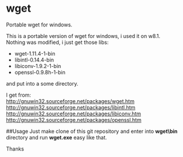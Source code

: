 # wget
Portable wget for windows.  
  
  
This is a portable version of wget for windows, i used it on w8.1.  
Nothing was modified, i just get those libs:  
* wget-1.11.4-1-bin
* libintl-0.14.4-bin
* libiconv-1.9.2-1-bin    
* openssl-0.9.8h-1-bin  

and put into a some directory.  
  
I get from:  
http://gnuwin32.sourceforge.net/packages/wget.htm  
http://gnuwin32.sourceforge.net/packages/libintl.htm  
http://gnuwin32.sourceforge.net/packages/libiconv.htm  
http://gnuwin32.sourceforge.net/packages/openssl.htm  
  
##Usage
Just make clone of this git repository and enter into **wget\bin** directory and run **wget.exe** easy like that.
  
Thanks  